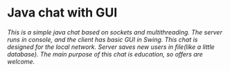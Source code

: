 # Java chat with GUI
###### This is a simple java chat based on sockets and multithreading. The server runs in console, and the client has basic GUI in Swing. This chat is designed for the local network. Server saves new users in file(like a little database). The main purpose of this chat is education, so offers are welcome.